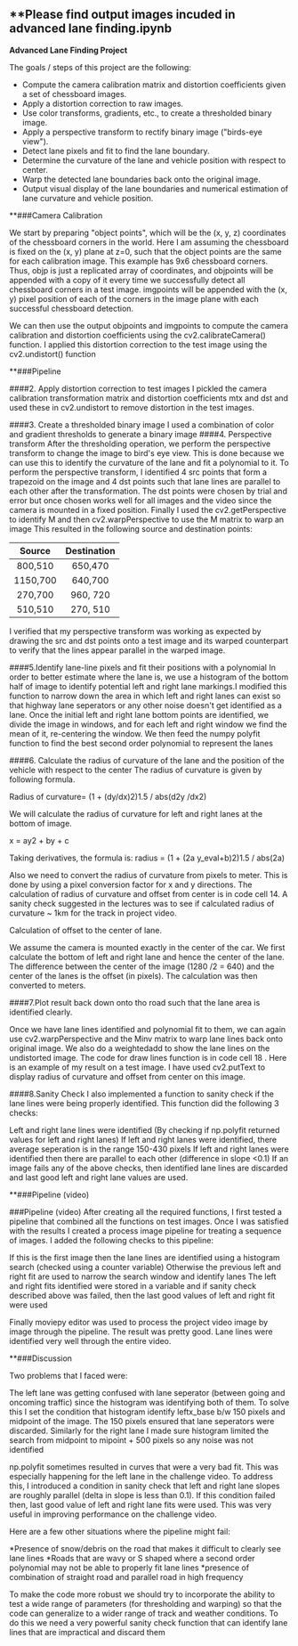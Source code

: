 **Please find output images incuded in advanced lane finding.ipynb 
---

**Advanced Lane Finding Project**

The goals / steps of this project are the following:

* Compute the camera calibration matrix and distortion coefficients given a set of chessboard images.
* Apply a distortion correction to raw images.
* Use color transforms, gradients, etc., to create a thresholded binary image.
* Apply a perspective transform to rectify binary image ("birds-eye view").
* Detect lane pixels and fit to find the lane boundary.
* Determine the curvature of the lane and vehicle position with respect to center.
* Warp the detected lane boundaries back onto the original image.
* Output visual display of the lane boundaries and numerical estimation of lane curvature and vehicle position.


**###Camera Calibration

We start by preparing "object points", which will be the (x, y, z) coordinates of the chessboard corners in the world. Here I am assuming the chessboard is fixed on the (x, y) plane at z=0, such that the object points are the same for each calibration image. This example has 9x6 chessboard corners. Thus, objp is just a replicated array of coordinates, and objpoints will be appended with a copy of it every time we successfully detect all chessboard corners in a test image. imgpoints will be appended with the (x, y) pixel position of each of the corners in the image plane with each successful chessboard detection.

We can then use the output objpoints and imgpoints to compute the camera calibration and distortion coefficients using the cv2.calibrateCamera() function. I applied this distortion correction to the test image using the cv2.undistort() function

**###Pipeline

####2. Apply distortion correction to test images I pickled the camera calibration transformation matrix and distortion coefficients mtx and dst and used these in cv2.undistort  to remove distortion in the test images. 

####3. Create a thresholded binary image I used a combination of color and gradient thresholds to generate a binary image 
####4. Perspective transform After the thresholding operation, we perform the perspective transform to change the image to bird's eye view. This is done because we can use this to identify the curvature of the lane and fit a polynomial to it. To perform the perspective transform, I identified 4 src points that form a trapezoid on the image and 4 dst points such that lane lines are parallel to each other after the transformation. The dst points were chosen by trial and error but once chosen works well for all images and the video since the camera is mounted in a fixed position. Finally I used the cv2.getPerspective to identify M and then cv2.warpPerspective to use the M matrix to warp an image
This resulted in the following source and destination points:

| Source        | Destination   | 
|:-------------:|:-------------:| 
| 800,510       | 650,470       | 
| 1150,700      | 640,700       |
| 270,700       | 960, 720      |
| 510,510       | 270, 510      |


I verified that my perspective transform was working as expected by drawing the src and dst points onto a test image and its warped counterpart to verify that the lines appear parallel in the warped image. 


####5.Identify lane-line pixels and fit their positions with a polynomial
In order to better estimate where the lane is, we use a histogram of the bottom half of image to identify potential left and right lane markings.I modified this function to narrow down the area in which left and right lanes can exist so that highway lane seperators or any other noise doesn't get identified as a lane. Once the initial left and right lane bottom points are identified, we divide the image in windows, and for each left and right window we find the mean of it, re-centering the window. We then feed the numpy polyfit function to find the best second order polynomial to represent the lanes


####6. Calculate the radius of curvature of the lane and the position of the vehicle with respect to the center The radius of curvature is given by following formula.

Radius of curvature=​​ (1 + (dy/dx)2)1.5 / abs(d2y /dx2)

We will calculate the radius of curvature for left and right lanes at the bottom of image.

x = ay2 + by + c

Taking derivatives, the formula is: radius = (1 + (2a y_eval+b)2)1.5 / abs(2a)

Also we need to convert the radius of curvature from pixels to meter. This is done by using a pixel conversion factor for x and y directions. The calculation of radius of curvature and offset from center is in code cell 14. A sanity check suggested in the lectures was to see if calculated radius of curvature ~ 1km for the track in project video.

Calculation of offset to the center of lane.

We assume the camera is mounted exactly in the center of the car. We first calculate the bottom of left and right lane and hence the center of the lane. The difference between the center of the image (1280 /2 = 640) and the center of the lanes is the offset (in pixels). The calculation was then converted to meters.

####7.Plot result back down onto tho road such that the lane area is identified clearly.

Once we have lane lines identified and polynomial fit to them, we can again use cv2.warpPerspective and the Minv matrix to warp lane lines back onto original image. We also do a weightedadd to show the lane lines on the undistorted image. The code for draw lines function is in code cell 18 . Here is an example of my result on a test image. I have used cv2.putText to display radius of curvature and offset from center on this image.

####8.Sanity Check I also implemented a function to sanity check if the lane lines were being properly identified. This function did the following 3 checks:

Left and right lane lines were identified (By checking if np.polyfit returned values for left and right lanes)
If left and right lanes were identified, there average seperation is in the range 150-430 pixels
If left and right lanes were identified then there are parallel to each other (difference in slope <0.1)
If an image fails any of the above checks, then identified lane lines are discarded and last good left and right lane values are used.

**###Pipeline (video)

###Pipeline (video) After creating all the required functions, I first tested a pipeline that combined all the functions on test images. Once I was satisfied with the results I created a process image pipeline for treating a sequence of images. I added the following checks to this pipeline:

If this is the first image then the lane lines are identified using a histogram search (checked using a counter variable)
Otherwise the previous left and right fit are used to narrow the search window and identify lanes
The left and right fits identified were stored in a variable and if sanity check described above was failed, then the last good values of left and right fit were used

Finally moviepy editor was used to process the project video image by image through the pipeline. The result was pretty good. Lane lines were identified very well through the entire video.


**###Discussion

Two problems that I faced were:

The left lane was getting confused with lane seperator (between going and oncoming traffic) since the histogram was identifying both of them. To solve this I set the condition that histogram identify leftx_base b/w 150 pixels and midpoint of the image. The 150 pixels ensured that lane seperators were discarded. Similarly for the right lane I made sure histogram limited the search from midpoint to mipoint + 500 pixels so any noise was not identified

np.polyfit sometimes resulted in curves that were a very bad fit. This was especially happening for the left lane in the challenge video. To address this, I introduced a condition in sanity check that left and right lane slopes are roughly parallel (delta in slope is less than 0.1). If this condition failed then, last good value of left and right lane fits were used. This was very useful in improving performance on the challenge video.

Here are a few other situations where the pipeline might fail:

*Presence of snow/debris on the road that makes it difficult to clearly see lane lines
*Roads that are wavy or S shaped where a second order polynomial may not be able to properly fit lane lines
*presence of combination of straight road and parallel road in high frequency


To make the code more robust we should try to incorporate the ability to test a wide range of parameters (for thresholding and warping) so that the code can generalize to a wider range of track and weather conditions. To do this we need a very powerful sanity check function that can identify lane lines that are impractical and discard them







